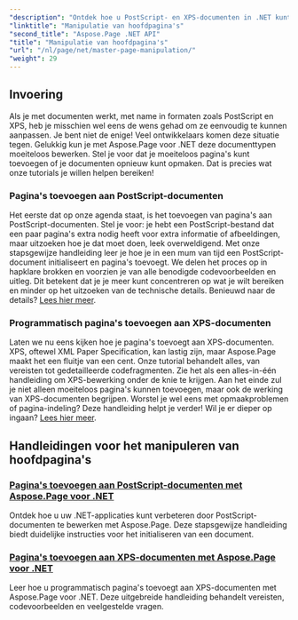 ```yaml
---
"description": "Ontdek hoe u PostScript- en XPS-documenten in .NET kunt bewerken met Aspose.Page. Volg onze tutorials om de mogelijkheden van uw applicatie te verbeteren."
"linktitle": "Manipulatie van hoofdpagina's"
"second_title": "Aspose.Page .NET API"
"title": "Manipulatie van hoofdpagina's"
"url": "/nl/page/net/master-page-manipulation/"
"weight": 29
---
```


## Invoering

Als je met documenten werkt, met name in formaten zoals PostScript en XPS, heb je misschien wel eens de wens gehad om ze eenvoudig te kunnen aanpassen. Je bent niet de enige! Veel ontwikkelaars komen deze situatie tegen. Gelukkig kun je met Aspose.Page voor .NET deze documenttypen moeiteloos bewerken. Stel je voor dat je moeiteloos pagina's kunt toevoegen of je documenten opnieuw kunt opmaken. Dat is precies wat onze tutorials je willen helpen bereiken!

### Pagina's toevoegen aan PostScript-documenten

Het eerste dat op onze agenda staat, is het toevoegen van pagina's aan PostScript-documenten. Stel je voor: je hebt een PostScript-bestand dat een paar pagina's extra nodig heeft voor extra informatie of afbeeldingen, maar uitzoeken hoe je dat moet doen, leek overweldigend. Met onze stapsgewijze handleiding leer je hoe je in een mum van tijd een PostScript-document initialiseert en pagina's toevoegt. We delen het proces op in hapklare brokken en voorzien je van alle benodigde codevoorbeelden en uitleg. Dit betekent dat je je meer kunt concentreren op wat je wilt bereiken en minder op het uitzoeken van de technische details. Benieuwd naar de details? [Lees hier meer](./add-page-to-postscript-document/).

### Programmatisch pagina's toevoegen aan XPS-documenten

Laten we nu eens kijken hoe je pagina's toevoegt aan XPS-documenten. XPS, oftewel XML Paper Specification, kan lastig zijn, maar Aspose.Page maakt het een fluitje van een cent. Onze tutorial behandelt alles, van vereisten tot gedetailleerde codefragmenten. Zie het als een alles-in-één handleiding om XPS-bewerking onder de knie te krijgen. Aan het einde zul je niet alleen moeiteloos pagina's kunnen toevoegen, maar ook de werking van XPS-documenten begrijpen. Worstel je wel eens met opmaakproblemen of pagina-indeling? Deze handleiding helpt je verder! Wil je er dieper op ingaan? [Lees hier meer](./adding-page-to-xps-document/).

## Handleidingen voor het manipuleren van hoofdpagina's
### [Pagina's toevoegen aan PostScript-documenten met Aspose.Page voor .NET](./add-page-to-postscript-document/)
Ontdek hoe u uw .NET-applicaties kunt verbeteren door PostScript-documenten te bewerken met Aspose.Page. Deze stapsgewijze handleiding biedt duidelijke instructies voor het initialiseren van een document.
### [Pagina's toevoegen aan XPS-documenten met Aspose.Page voor .NET](./adding-page-to-xps-document/)
Leer hoe u programmatisch pagina's toevoegt aan XPS-documenten met Aspose.Page voor .NET. Deze uitgebreide handleiding behandelt vereisten, codevoorbeelden en veelgestelde vragen.
